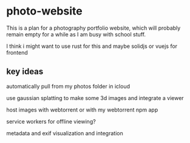 # photo-website

This is a plan for a photography portfolio website, which will probably remain empty for a while as I am busy with school stuff.

I think i might want to use rust for this and maybe solidjs or vuejs for frontend

## key ideas

automatically pull from my photos folder in icloud

use gaussian splatting to make some 3d images and integrate a viewer

host images with webtorrent or with my webtorrent npm app

service workers for offline viewing?

metadata and exif visualization and integration
